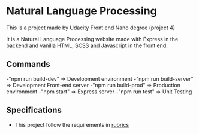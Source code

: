 # Natural Language Processing

This is a project made by Udacity Front end Nano degree (project 4)

It is a Natural Language Processing website made with Express in the backend and vanilla HTML, SCSS and Javascript in the front end.

## Commands

-"npm run build-dev" => Development environment
-"npm run build-server" => Development Front-end server
-"npm run build-prod" => Production environment
-"npm start" => Express server
-"npm run test" => Unit Testing

## Specifications

- This project follow the requirements in [rubrics]

[rubrics]: https://review.udacity.com/#!/rubrics/2668/view
